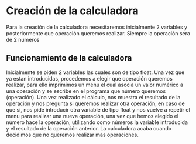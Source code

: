 # Creación de la calculadora
Para la creación de la calculadora necesitaremos inicialmente 2 variables y posteriormente que operación queremos realizar. Siempre la operación sera de 2 numeros 

## Funcionamiento de la calculadora
Inicialmente se piden 2 variables las cuales son de tipo float. Una vez que ya estan introducidas, procedemos a elegir que operación queremos realizar, para ello imprimimos un menu el cual asocia un valor numérico a una operación y se escribe en el programa que número queremos (operación).
Una vez realizado el cálculo, nos muestra el resultado de la operación y nos pregunta si queremos realizar otra operación, en caso de que si, nos pide introducir otra variable de tipo float y nos vuelve a repetir el menu para realizar una nueva operación, una vez que hemos elegido el número hace la operación, utilizando como números la variable introducida y el resultado de la operación anterior.
La calculadora acaba cuando decidimos que no queremos realizar mas operaciones.
